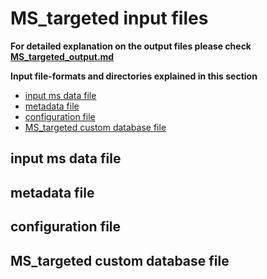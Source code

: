 # MS_targeted input files

**For detailed explanation on the output files please check [MS_targeted_output.md](MS_targeted_output.md)**

**Input file-formats and directories explained in this section**
- [input ms data file](MS_targeted/MS_targeted_input.md#input-ms-data-file)
- [metadata file](MS_targeted/MS_targeted_input.md#metadata-file)
- [configuration file](MS_targeted/MS_targeted_input.md#configuration-file)
- [MS_targeted custom database file](MS_targeted/MS_targeted_input.md#ms_targeted-custom-database-file)

## input ms data file

## metadata file

## configuration file

## MS_targeted custom database file
